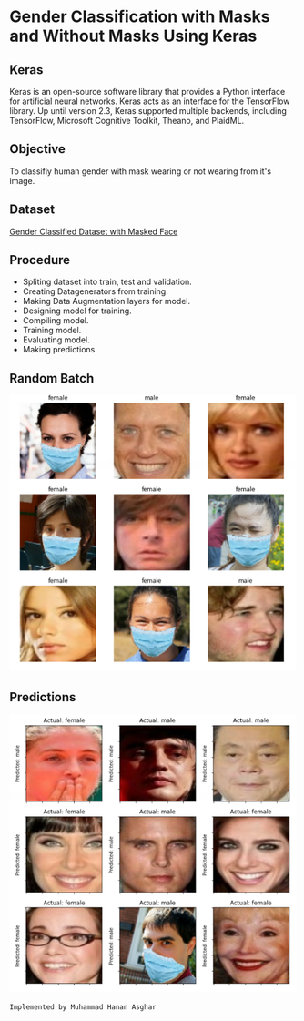 # Gender Classification with Masks and Without Masks Using Keras

## Keras
Keras is an open-source software library that provides a Python interface for artificial neural networks. Keras acts as an interface for the TensorFlow library. Up until version 2.3, Keras supported multiple backends, including TensorFlow, Microsoft Cognitive Toolkit, Theano, and PlaidML.

## Objective
To classifiy human gender with mask wearing or not wearing from it's image.

## Dataset
[Gender Classified Dataset with Masked Face](https://www.kaggle.com/code/muhammadhananasghar/gender-classification-with-masks/data)

## Procedure
- Spliting dataset into train, test and validation.
- Creating Datagenerators from training.
- Making Data Augmentation layers for model.
- Designing model for training.
- Compiling model.
- Training model.
- Evaluating model.
- Making predictions.

## Random Batch
![](/batch.png)
## Predictions
![](/pred.png)
```
Implemented by Muhammad Hanan Asghar
```

